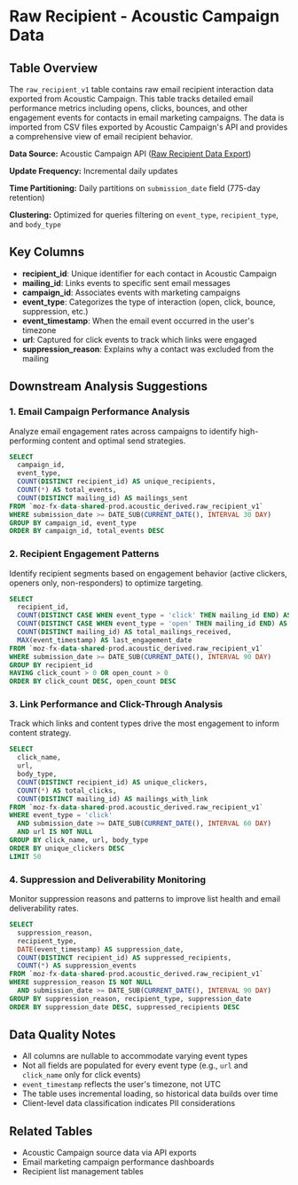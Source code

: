 # Raw Recipient - Acoustic Campaign Data

## Table Overview

The `raw_recipient_v1` table contains raw email recipient interaction data exported from Acoustic Campaign. This table tracks detailed email performance metrics including opens, clicks, bounces, and other engagement events for contacts in email marketing campaigns. The data is imported from CSV files exported by Acoustic Campaign's API and provides a comprehensive view of email recipient behavior.

**Data Source:** Acoustic Campaign API ([Raw Recipient Data Export](https://developer.goacoustic.com/acoustic-campaign/reference/rawrecipientdataexport))

**Update Frequency:** Incremental daily updates

**Time Partitioning:** Daily partitions on `submission_date` field (775-day retention)

**Clustering:** Optimized for queries filtering on `event_type`, `recipient_type`, and `body_type`

## Key Columns

- **recipient_id**: Unique identifier for each contact in Acoustic Campaign
- **mailing_id**: Links events to specific sent email messages
- **campaign_id**: Associates events with marketing campaigns
- **event_type**: Categorizes the type of interaction (open, click, bounce, suppression, etc.)
- **event_timestamp**: When the email event occurred in the user's timezone
- **url**: Captured for click events to track which links were engaged
- **suppression_reason**: Explains why a contact was excluded from the mailing

## Downstream Analysis Suggestions

### 1. Email Campaign Performance Analysis
Analyze email engagement rates across campaigns to identify high-performing content and optimal send strategies.

```sql
SELECT
  campaign_id,
  event_type,
  COUNT(DISTINCT recipient_id) AS unique_recipients,
  COUNT(*) AS total_events,
  COUNT(DISTINCT mailing_id) AS mailings_sent
FROM `moz-fx-data-shared-prod.acoustic_derived.raw_recipient_v1`
WHERE submission_date >= DATE_SUB(CURRENT_DATE(), INTERVAL 30 DAY)
GROUP BY campaign_id, event_type
ORDER BY campaign_id, total_events DESC
```

### 2. Recipient Engagement Patterns
Identify recipient segments based on engagement behavior (active clickers, openers only, non-responders) to optimize targeting.

```sql
SELECT
  recipient_id,
  COUNT(DISTINCT CASE WHEN event_type = 'click' THEN mailing_id END) AS click_count,
  COUNT(DISTINCT CASE WHEN event_type = 'open' THEN mailing_id END) AS open_count,
  COUNT(DISTINCT mailing_id) AS total_mailings_received,
  MAX(event_timestamp) AS last_engagement_date
FROM `moz-fx-data-shared-prod.acoustic_derived.raw_recipient_v1`
WHERE submission_date >= DATE_SUB(CURRENT_DATE(), INTERVAL 90 DAY)
GROUP BY recipient_id
HAVING click_count > 0 OR open_count > 0
ORDER BY click_count DESC, open_count DESC
```

### 3. Link Performance and Click-Through Analysis
Track which links and content types drive the most engagement to inform content strategy.

```sql
SELECT
  click_name,
  url,
  body_type,
  COUNT(DISTINCT recipient_id) AS unique_clickers,
  COUNT(*) AS total_clicks,
  COUNT(DISTINCT mailing_id) AS mailings_with_link
FROM `moz-fx-data-shared-prod.acoustic_derived.raw_recipient_v1`
WHERE event_type = 'click'
  AND submission_date >= DATE_SUB(CURRENT_DATE(), INTERVAL 60 DAY)
  AND url IS NOT NULL
GROUP BY click_name, url, body_type
ORDER BY unique_clickers DESC
LIMIT 50
```

### 4. Suppression and Deliverability Monitoring
Monitor suppression reasons and patterns to improve list health and email deliverability rates.

```sql
SELECT
  suppression_reason,
  recipient_type,
  DATE(event_timestamp) AS suppression_date,
  COUNT(DISTINCT recipient_id) AS suppressed_recipients,
  COUNT(*) AS suppression_events
FROM `moz-fx-data-shared-prod.acoustic_derived.raw_recipient_v1`
WHERE suppression_reason IS NOT NULL
  AND submission_date >= DATE_SUB(CURRENT_DATE(), INTERVAL 90 DAY)
GROUP BY suppression_reason, recipient_type, suppression_date
ORDER BY suppression_date DESC, suppressed_recipients DESC
```

## Data Quality Notes

- All columns are nullable to accommodate varying event types
- Not all fields are populated for every event type (e.g., `url` and `click_name` only for click events)
- `event_timestamp` reflects the user's timezone, not UTC
- The table uses incremental loading, so historical data builds over time
- Client-level data classification indicates PII considerations

## Related Tables

- Acoustic Campaign source data via API exports
- Email marketing campaign performance dashboards
- Recipient list management tables
